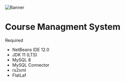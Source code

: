 ![Banner](iImages/banner.png)
# Course Managment System

Required
* NetBeans IDE 12.0
* JDK 11 (LTS)
* MySQL 8
* MySQL Connector
* rs2xml
* FlatLaf
